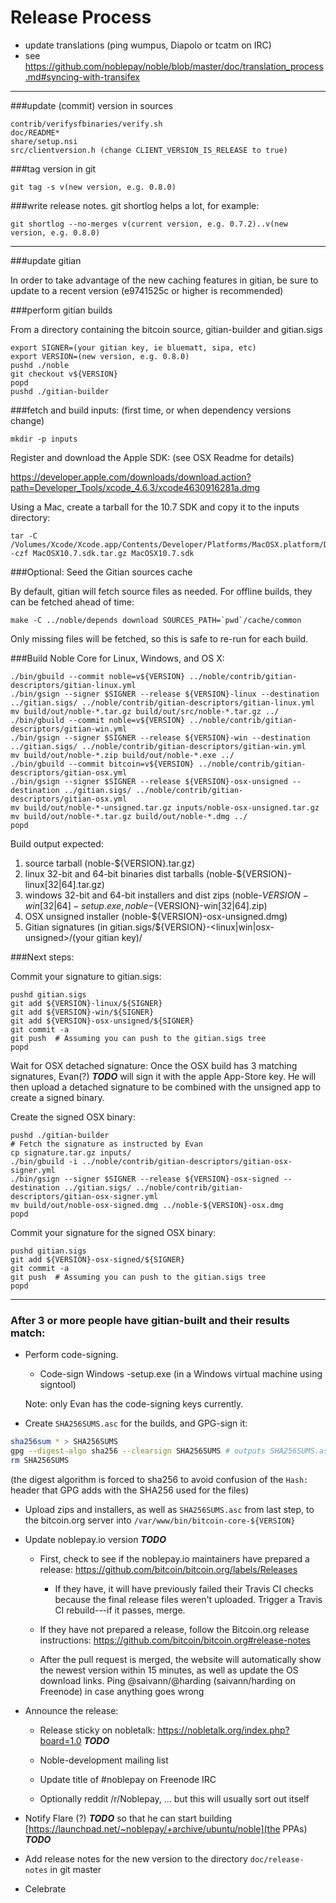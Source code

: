 Release Process
====================

* update translations (ping wumpus, Diapolo or tcatm on IRC)
* see https://github.com/noblepay/noble/blob/master/doc/translation_process.md#syncing-with-transifex

* * *

###update (commit) version in sources

	contrib/verifysfbinaries/verify.sh
	doc/README*
	share/setup.nsi
	src/clientversion.h (change CLIENT_VERSION_IS_RELEASE to true)

###tag version in git

	git tag -s v(new version, e.g. 0.8.0)

###write release notes. git shortlog helps a lot, for example:

	git shortlog --no-merges v(current version, e.g. 0.7.2)..v(new version, e.g. 0.8.0)

* * *

###update gitian

 In order to take advantage of the new caching features in gitian, be sure to update to a recent version (e9741525c or higher is recommended)

###perform gitian builds

 From a directory containing the bitcoin source, gitian-builder and gitian.sigs

	export SIGNER=(your gitian key, ie bluematt, sipa, etc)
	export VERSION=(new version, e.g. 0.8.0)
	pushd ./noble
	git checkout v${VERSION}
	popd
	pushd ./gitian-builder

###fetch and build inputs: (first time, or when dependency versions change)
 
	mkdir -p inputs

 Register and download the Apple SDK: (see OSX Readme for details)
 
 https://developer.apple.com/downloads/download.action?path=Developer_Tools/xcode_4.6.3/xcode4630916281a.dmg
 
 Using a Mac, create a tarball for the 10.7 SDK and copy it to the inputs directory:
 
	tar -C /Volumes/Xcode/Xcode.app/Contents/Developer/Platforms/MacOSX.platform/Developer/SDKs/ -czf MacOSX10.7.sdk.tar.gz MacOSX10.7.sdk

###Optional: Seed the Gitian sources cache

  By default, gitian will fetch source files as needed. For offline builds, they can be fetched ahead of time:

	make -C ../noble/depends download SOURCES_PATH=`pwd`/cache/common

  Only missing files will be fetched, so this is safe to re-run for each build.

###Build Noble Core for Linux, Windows, and OS X:

	./bin/gbuild --commit noble=v${VERSION} ../noble/contrib/gitian-descriptors/gitian-linux.yml
	./bin/gsign --signer $SIGNER --release ${VERSION}-linux --destination ../gitian.sigs/ ../noble/contrib/gitian-descriptors/gitian-linux.yml
	mv build/out/noble-*.tar.gz build/out/src/noble-*.tar.gz ../
	./bin/gbuild --commit noble=v${VERSION} ../noble/contrib/gitian-descriptors/gitian-win.yml
	./bin/gsign --signer $SIGNER --release ${VERSION}-win --destination ../gitian.sigs/ ../noble/contrib/gitian-descriptors/gitian-win.yml
	mv build/out/noble-*.zip build/out/noble-*.exe ../
	./bin/gbuild --commit bitcoin=v${VERSION} ../noble/contrib/gitian-descriptors/gitian-osx.yml
	./bin/gsign --signer $SIGNER --release ${VERSION}-osx-unsigned --destination ../gitian.sigs/ ../noble/contrib/gitian-descriptors/gitian-osx.yml
	mv build/out/noble-*-unsigned.tar.gz inputs/noble-osx-unsigned.tar.gz
	mv build/out/noble-*.tar.gz build/out/noble-*.dmg ../
	popd
  Build output expected:

  1. source tarball (noble-${VERSION}.tar.gz)
  2. linux 32-bit and 64-bit binaries dist tarballs (noble-${VERSION}-linux[32|64].tar.gz)
  3. windows 32-bit and 64-bit installers and dist zips (noble-${VERSION}-win[32|64]-setup.exe, noble-${VERSION}-win[32|64].zip)
  4. OSX unsigned installer (noble-${VERSION}-osx-unsigned.dmg)
  5. Gitian signatures (in gitian.sigs/${VERSION}-<linux|win|osx-unsigned>/(your gitian key)/

###Next steps:

Commit your signature to gitian.sigs:

	pushd gitian.sigs
	git add ${VERSION}-linux/${SIGNER}
	git add ${VERSION}-win/${SIGNER}
	git add ${VERSION}-osx-unsigned/${SIGNER}
	git commit -a
	git push  # Assuming you can push to the gitian.sigs tree
	popd

  Wait for OSX detached signature:
	Once the OSX build has 3 matching signatures, Evan(?) ***TODO*** will sign it with the apple App-Store key.
	He will then upload a detached signature to be combined with the unsigned app to create a signed binary.

  Create the signed OSX binary:

	pushd ./gitian-builder
	# Fetch the signature as instructed by Evan
	cp signature.tar.gz inputs/
	./bin/gbuild -i ../noble/contrib/gitian-descriptors/gitian-osx-signer.yml
	./bin/gsign --signer $SIGNER --release ${VERSION}-osx-signed --destination ../gitian.sigs/ ../noble/contrib/gitian-descriptors/gitian-osx-signer.yml
	mv build/out/noble-osx-signed.dmg ../noble-${VERSION}-osx.dmg
	popd

Commit your signature for the signed OSX binary:

	pushd gitian.sigs
	git add ${VERSION}-osx-signed/${SIGNER}
	git commit -a
	git push  # Assuming you can push to the gitian.sigs tree
	popd

-------------------------------------------------------------------------

### After 3 or more people have gitian-built and their results match:

- Perform code-signing.

    - Code-sign Windows -setup.exe (in a Windows virtual machine using signtool)

  Note: only Evan has the code-signing keys currently.

- Create `SHA256SUMS.asc` for the builds, and GPG-sign it:
```bash
sha256sum * > SHA256SUMS
gpg --digest-algo sha256 --clearsign SHA256SUMS # outputs SHA256SUMS.asc
rm SHA256SUMS
```
(the digest algorithm is forced to sha256 to avoid confusion of the `Hash:` header that GPG adds with the SHA256 used for the files)

- Upload zips and installers, as well as `SHA256SUMS.asc` from last step, to the bitcoin.org server
  into `/var/www/bin/bitcoin-core-${VERSION}`

- Update noblepay.io version ***TODO***

  - First, check to see if the noblepay.io maintainers have prepared a
    release: https://github.com/bitcoin/bitcoin.org/labels/Releases

      - If they have, it will have previously failed their Travis CI
        checks because the final release files weren't uploaded.
        Trigger a Travis CI rebuild---if it passes, merge.

  - If they have not prepared a release, follow the Bitcoin.org release
    instructions: https://github.com/bitcoin/bitcoin.org#release-notes

  - After the pull request is merged, the website will automatically show the newest version within 15 minutes, as well
    as update the OS download links. Ping @saivann/@harding (saivann/harding on Freenode) in case anything goes wrong

- Announce the release:

  - Release sticky on nobletalk: https://nobletalk.org/index.php?board=1.0 ***TODO***

  - Noble-development mailing list

  - Update title of #noblepay on Freenode IRC

  - Optionally reddit /r/Noblepay, ... but this will usually sort out itself

- Notify Flare (?) ***TODO*** so that he can start building [https://launchpad.net/~noblepay/+archive/ubuntu/noble](the PPAs) ***TODO***

- Add release notes for the new version to the directory `doc/release-notes` in git master

- Celebrate
